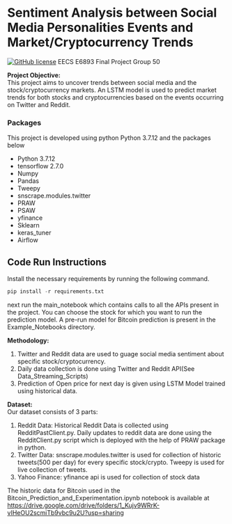 # Sentiment Analysis between Social Media Personalities Events and Market/Cryptocurrency Trends
[![GitHub license](https://img.shields.io/github/license/Naereen/StrapDown.js.svg)](https://github.com/Naereen/StrapDown.js/blob/master/LICENSE)
EECS E6893 Final Project
Group 50


**Project Objective:** \
 This project aims to uncover trends between social media and the stock/cryptocurrency markets. An LSTM model is used to predict market trends for both stocks and cryptocurrencies based on the events occurring on Twitter and Reddit.

### Packages
This project is developed using python Python 3.7.12 and the packages below

 *	Python 3.7.12 
 * 	tensorflow 2.7.0
 * 	Numpy
 *	Pandas
 * 	Tweepy
 * 	snscrape.modules.twitter
 * 	PRAW
 *	PSAW
 * 	yfinance
 *  Sklearn
 *	keras_tuner
 * 	Airflow

## Code Run Instructions
Install the necessary requirements by running the following command.

~~~python
pip install -r requirements.txt
~~~

next run the main_notebook which contains calls to all the APIs present in the project. You can choose the stock for which you want to run the prediction model.
A pre-run model for Bitcoin prediction is present in the Example_Notebooks directory.


**Methodology:**
1. Twitter and Reddit data are used to guage social media sentiment about specific stock/cryptocurrency.
2. Daily data collection is done using Twitter and Reddit API(See Data_Streaming_Scripts)
3. Prediction of Open price for next day is given using LSTM Model trained using historical data.


**Dataset:** \
Our dataset consists of 3 parts:
1. Reddit Data: Historical Reddit Data is collected using RedditPastClient.py. Daily updates to reddit data are done using the RedditClient.py script which is deployed with the help of PRAW package in python.
2. Twitter Data: snscrape.modules.twitter is used for collection of historic tweets(500 per day) for every specific stock/crypto. Tweepy is used for live collection of tweets.
3. Yahoo Finance: yfinance api is used for collection of stock data

The historic data for Bitcoin used in the Bitcoin_Prediction_and_Experimentation.ipynb notebook is available at https://drive.google.com/drive/folders/1_Kujv9WRrK-vIHeOU2scmiTb9vbc9u2U?usp=sharing